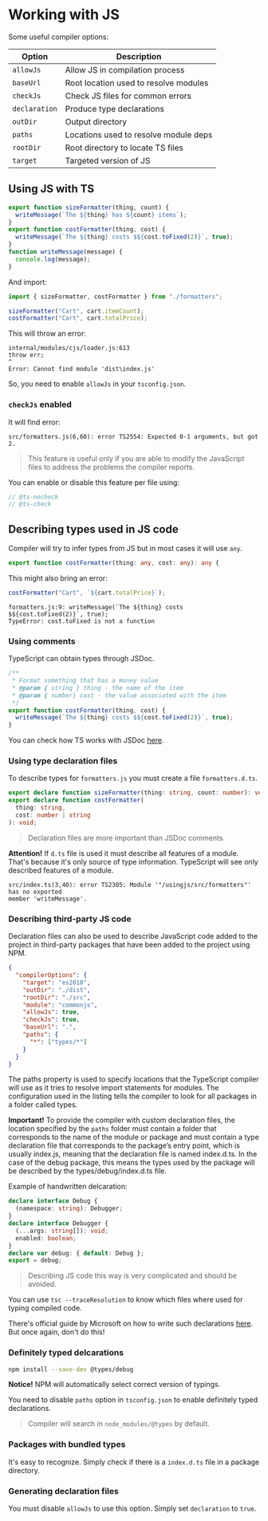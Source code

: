 # Working with JS

Some useful compiler options:

| Option        | Description                           |
| ------------- | ------------------------------------- |
| `allowJs`     | Allow JS in compilation process       |
| `baseUrl`     | Root location used to resolve modules |
| `checkJs`     | Check JS files for common errors      |
| `declaration` | Produce type declarations             |
| `outDir`      | Output directory                      |
| `paths`       | Locations used to resolve module deps |
| `rootDir`     | Root directory to locate TS files     |
| `target`      | Targeted version of JS                |

## Using JS with TS

```js
export function sizeFormatter(thing, count) {
  writeMessage(`The ${thing} has ${count} items`);
}
export function costFormatter(thing, cost) {
  writeMessage(`The ${thing} costs $${cost.toFixed(2)}`, true);
}
function writeMessage(message) {
  console.log(message);
}
```

And import:

```ts
import { sizeFormatter, costFormatter } from "./formatters";

sizeFormatter("Cart", cart.itemCount);
costFormatter("Cart", cart.totalPrice);
```

This will throw an error:

```
internal/modules/cjs/loader.js:613
throw err;
^
Error: Cannot find module 'dist\index.js'
```

So, you need to enable `allowJs` in your `tsconfig.json`.

### `checkJs` enabled

It will find error:

```
src/formatters.js(6,60): error TS2554: Expected 0-1 arguments, but got 2.
```

> This feature is useful only if you are able to modify the JavaScript files to address the problems the compiler reports.

You can enable or disable this feature per file using:

```js
// @ts-nocheck
// @ts-check
```

## Describing types used in JS code

Compiler will try to infer types from JS but in most cases it will use `any`.

```ts
export function costFormatter(thing: any, cost: any): any {
```

This might also bring an error:

```ts
costFormatter("Cart", `${cart.totalPrice}`);
```

```
formatters.js:9: writeMessage(`The ${thing} costs $${cost.toFixed(2)}`, true);
TypeError: cost.toFixed is not a function
```

### Using comments

TypeScript can obtain types through JSDoc.

```js
/**
 * Format something that has a money value
 * @param { string } thing - the name of the item
 * @param { number} cost - the value associated with the item
 */
export function costFormatter(thing, cost) {
  writeMessage(`The ${thing} costs $${cost.toFixed(2)}`, true);
}
```

You can check how TS works with JSDoc [here](https://www.typescriptlang.org/docs/handbook/jsdoc-supported-types.html).

### Using type declaration files

To describe types for `formatters.js` you must create a file `formatters.d.ts`.

```ts
export declare function sizeFormatter(thing: string, count: number): void;
export declare function costFormatter(
  thing: string,
  cost: number | string
): void;
```

> Declaration files are more important than JSDoc comments.

**Attention!** If `d.ts` file is used it must describe all features of a module. That's because it's only source of type information. TypeScript will see only described features of a module.

```
src/index.ts(3,40): error TS2305: Module '"/usingjs/src/formatters"' has no exported
member 'writeMessage'.
```

### Describing third-party JS code

Declaration files can also be used to describe JavaScript code added to the project in third-party packages that have been added to the project using NPM.

```json
{
  "compilerOptions": {
    "target": "es2018",
    "outDir": "./dist",
    "rootDir": "./src",
    "module": "commonjs",
    "allowJs": true,
    "checkJs": true,
    "baseUrl": ".",
    "paths": {
      "*": ["types/*"]
    }
  }
}
```

The paths property is used to specify locations that the TypeScript compiler will use as it tries to resolve import statements for modules. The configuration used in the listing tells the compiler to look for all packages in a folder called types.

**Important!** To provide the compiler with custom declaration files, the location specified by the `paths` folder must contain a folder that corresponds to the name of the module or package and must contain a type declaration file that corresponds to the package’s entry point, which is usually index.js, meaning that the declaration file is named index.d.ts. In the case of the debug package, this means the types used by the package will be described by the types/debug/index.d.ts file.

Example of handwritten delcaration:

```ts
declare interface Debug {
  (namespace: string): Debugger;
}
declare interface Debugger {
  (...args: string[]): void;
  enabled: boolean;
}
declare var debug: { default: Debug };
export = debug;
```

> Describing JS code this way is very complicated and should be avoided.

You can use `tsc --traceResolution` to know which files where used for typing compiled code.

There's official guide by Microsoft on how to write such declarations [here](https://www.typescriptlang.org/docs/handbook/declaration-files/introduction.html). But once again, don't do this!

### Definitely typed delcarations

```bash
npm install --save-dev @types/debug
```

**Notice!** NPM will automatically select correct version of typings.

You need to disable `paths` option in `tsconfig.json` to enable definitely typed declarations.

> Compiler will search in `node_modules/@types` by default. 

### Packages with bundled types

It's easy to recognize. Simply check if there is a `index.d.ts` file in a package directory.

### Generating declaration files

You must disable `allowJs` to use this option. Simply set `declaration` to `true`.